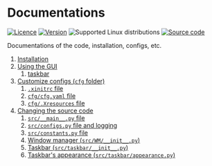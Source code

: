 # Documentations

[![Licence](https://img.shields.io/github/license/shafai-pouya/CLI-GUI)](https://github.com/shafai-pouya/CLI-GUI/blob/main/LICENCE)
[![Version](https://img.shields.io/badge/version-V1.0.0-blue)](https://github.com/shafai-pouya/CLI-GUI/blob/main/docs/V1.0.0/README.md)
![Supported Linux distributions](https://img.shields.io/badge/Supported_Linux_distributions-Kali-blue)
[![Source code](https://img.shields.io/badge/source_code-8A2BE2)](https://github.com/shafai-pouya/CLI-GUI/tree/main/src)

Documentations of the code, installation, configs, etc.

1. [Installation](https://github.com/shafai-pouya/CLI-GUI/blob/main/docs/V1.0.0/installation.md)
2. [Using the GUI](https://github.com/shafai-pouya/CLI-GUI/blob/main/docs/V1.0.0/using-the-code.md)
	1. [taskbar](https://github.com/shafai-pouya/CLI-GUI/blob/main/docs/V1.0.0/using-taskbar.md)
3. [Customize configs (`cfg` folder)](https://github.com/shafai-pouya/CLI-GUI/blob/main/docs/V1.0.0/cfg.md)
	1. [`.xinitrc` file](https://github.com/shafai-pouya/CLI-GUI/blob/main/docs/V1.0.0/.xinitrc.md)
    2. [`cfg/cfg.yaml` file](https://github.com/shafai-pouya/CLI-GUI/blob/main/docs/V1.0.0/cfg-cfg.yaml.md)
	3. [`cfg/.Xresources` file](https://github.com/shafai-pouya/CLI-GUI/blob/main/docs/V1.0.0/cfg-.Xresources.md)
4. [Changing the source code](https://github.com/shafai-pouya/CLI-GUI/blob/main/docs/V1.0.0/changing-the-source-code.md)
    1. [`src/__main__.py` file](https://github.com/shafai-pouya/CLI-GUI/blob/main/docs/V1.0.0/src-__main__.py.md)
	2. [`src/configs.py` file and logging](https://github.com/shafai-pouya/CLI-GUI/blob/main/docs/V1.0.0/src-configs.py.md)
	3. [`src/constants.py` file](https://github.com/shafai-pouya/CLI-GUI/blob/main/docs/V1.0.0/src-constants.py.md)
	4. [Window manager (`src/WM/__init__.py`)](https://github.com/shafai-pouya/CLI-GUI/blob/main/docs/V1.0.0/src-WM-__init__.py.md)
	5. [Taskbar (`src/taskbar/__init__.py`)](https://github.com/shafai-pouya/CLI-GUI/blob/main/docs/V1.0.0/src-taskbar-__init__.py.md)
	6. [Taskbar's appearance (`src/taskbar/appearance.py`)](https://github.com/shafai-pouya/CLI-GUI/blob/main/docs/V1.0.0/src-taskbar-appearance.py.md)
